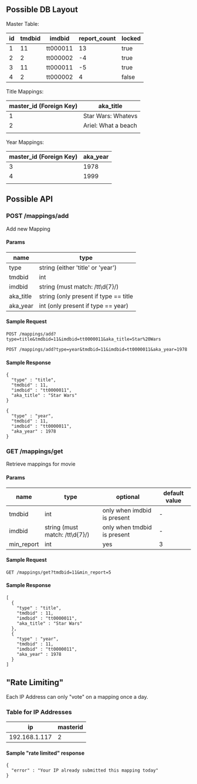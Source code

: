 ## Possible DB Layout

Master Table:

| id | tmdbid | imdbid | report_count | locked  |
|---|----|----|---|---|
| 1 | 11     | tt000011 |  13           | true  |
| 2 | 2      | tt000002 | -4           |  true |
| 3 | 11     | tt000011 |  -5           | true   |
| 4 | 2     | tt000002 | 4            | false  |

Title Mappings:

| master_id (Foreign Key) | aka_title           | 
|----------|---------------------|
| 1 | Star Wars: Whatevs  |
| 2 | Ariel: What a beach | 
| | |

Year Mappings:

| master_id (Foreign Key) | aka_year |
|----------|----------|
| 3 | 1978     |
| 4 | 1999     | 
|          |              |


## Possible API

### POST /mappings/add

Add new Mapping

#### Params
| name | type |
|--------|----------|
| type | string (either 'title' or 'year') |
| tmdbid | int |
| imdbid | string (must match: /tt\d{7}/) |
| aka_title | string (only present if type == title |
| aka_year | int (only present if type == year) |

#### Sample Request

`POST /mappings/add?type=title&tmdbid=11&imdbid=tt0000011&aka_title=Star%20Wars`

`POST /mappings/add?type=year&tmdbid=11&imdbid=tt0000011&aka_year=1978`

#### Sample Response

```
{
  "type" : "title",
  "tmdbid" : 11,
  "imdbid" : "tt0000011",
  "aka_title" : "Star Wars"
}
```

```
{
  "type" : "year",
  "tmdbid" : 11,
  "imdbid" : "tt0000011",
  "aka_year" : 1978
}
```

### GET /mappings/get

Retrieve mappings for movie

#### Params
| name | type | optional   | default value           |
|--------|----------|---------------------|------|
| tmdbid | int | only when imdbid is present | -  |
| imdbid | string (must match: /tt\d{7}/) | only when tmdbid is present | - |
| min_report | int |      yes    |       3              |

#### Sample Request

`GET /mappings/get?tmdbid=11&min_report=5`

#### Sample Response

```
[
  {
    "type" : "title",
    "tmdbid" : 11,
    "imdbid" : "tt0000011",
    "aka_title" : "Star Wars"
  },
  {
    "type" : "year",
    "tmdbid" : 11,
    "imdbid" : "tt0000011",
    "aka_year" : 1978
  }
]
```

## "Rate Limiting"

Each IP Address can only "vote" on a mapping once a day.

### Table for IP Addresses

| ip | masterid |
|--|--|
| 192.168.1.117 | 2 |

#### Sample "rate limited" response

```
{
  "error" : "Your IP already submitted this mapping today"
}
```
